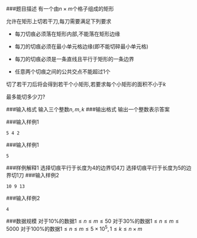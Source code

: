###题目描述
有一个由$n \times m$个格子组成的矩形

允许在矩形上切若干刀,每刀需要满足下列要求

+ 每刀切痕必须落在矩形内部,不能落在矩形边缘

+ 每刀的切痕必须在最小单元格边缘(即不能切碎最小单元格)

+ 每刀的切痕必须是一条直线且平行于矩形的一条边界

+ 任意两个切痕之间的公共交点不能超过$1$个

切了若干刀后将会得到若干个小矩形,若要求每个小矩形的面积不小于$k$

最多能切多少刀?

###输入格式
输入三个整数$n,m,k$
###输出格式
输出一个整数表示答案

###输入样例1
```
5 4 2
```
###输入样例1
```
5
```
###样例解释1
选择切痕平行于长度为$4$的边界切$4$刀
选择切痕平行于长度为$5$的边界切$1$刀
###输入样例2
```
10 9 13
```
###输入样例2
```
4
```
###数据规模
对于$10\%$的数据$1 \leq n \leq m \leq 50$
对于$30\%$的数据$1 \leq n \leq m \leq 5000$
对于$100\%$的数据$1 \leq n \leq m \leq 5 \times 10^5,1 \leq k \leq n \times m$